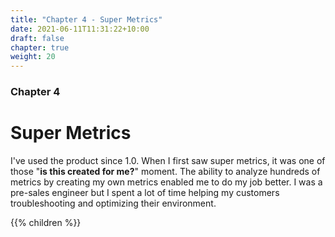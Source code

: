 ```yaml
---
title: "Chapter 4 - Super Metrics"
date: 2021-06-11T11:31:22+10:00
draft: false
chapter: true
weight: 20
---
```


### Chapter 4
# Super Metrics

I've used the product since 1.0. When I first saw super metrics, it was one of those "**is this created for me?**" moment. The ability to analyze hundreds of metrics by creating my own metrics enabled me to do my job better. I was a pre-sales engineer but I spent a lot of time helping my customers troubleshooting and optimizing their environment. 

{{% children %}}